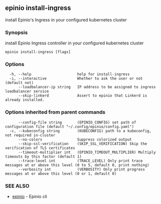 ## epinio install-ingress

install Epinio's Ingress in your configured kubernetes cluster

### Synopsis

install Epinio Ingress controller in your configured kubernetes cluster

```
epinio install-ingress [flags]
```

### Options

```
  -h, --help                     help for install-ingress
  -i, --interactive              Whether to ask the user or not (default not)
      --loadbalancer-ip string   IP address to be assigned to ingress loadbalancer service
      --skip-linkerd             Assert to epinio that Linkerd is already installed.
```

### Options inherited from parent commands

```
      --config-file string       (EPINIO_CONFIG) set path of configuration file (default "~/.config/epinio/config.yaml")
  -c, --kubeconfig string        (KUBECONFIG) path to a kubeconfig, not required in-cluster
      --no-colors                Suppress colorized output
      --skip-ssl-verification    (SKIP_SSL_VERIFICATION) Skip the verification of TLS certificates
      --timeout-multiplier int   (EPINIO_TIMEOUT_MULTIPLIER) Multiply timeouts by this factor (default 1)
      --trace-level int          (TRACE_LEVEL) Only print trace messages at or above this level (0 to 5, default 0, print nothing)
      --verbosity int            (VERBOSITY) Only print progress messages at or above this level (0 or 1, default 0)
```

### SEE ALSO

* [epinio](epinio.md)	 - Epinio cli

